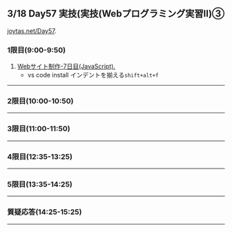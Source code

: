 ## 3/18 Day57 実技(実技(Webプログラミング実習Ⅱ)③
[joytas.net/Day57](https://joytas.net/%e8%a8%93%e7%b7%b4/day57).
### 1限目(9:00-9:50)
1. [Webサイト制作-7日目(JavaScript).](https://joytas.net/programming/website/website07)
	- vs code install
	インデントを揃える`shift+alt+f`
---
### 2限目(10:00-10:50)
---
### 3限目(11:00-11:50)
---
### 4限目(12:35-13:25)
---
### 5限目(13:35-14:25)
---
### 質疑応答(14:25-15:25)
----

